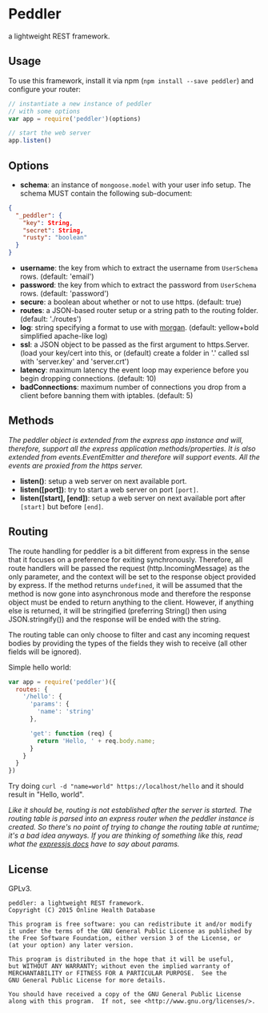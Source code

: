 # Peddler

a lightweight REST framework.

## Usage

To use this framework, install it via npm (`npm install --save peddler`) and configure your router:

```javascript
// instantiate a new instance of peddler
// with some options
var app = require('peddler')(options)

// start the web server
app.listen()
```

## Options

 - **schema**: an instance of `mongoose.model` with your user info setup. The schema MUST contain the following sub-document:
```json
{
  "_peddler": {
    "key": String,
    "secret": String,
    "rusty": "boolean"
  }
}
```
 - **username**: the key from which to extract the username from `UserSchema` rows. (default: 'email')
 - **password**: the key from which to extract the password from `UserSchema` rows. (default: 'password')
 - **secure**: a boolean about whether or not to use https. (default: true)
 - **routes**: a JSON-based router setup or a string path to the routing folder. (default: './routes')
 - **log**: string specifying a format to use with [morgan](https://github.com/expressjs/morgan). (default: yellow+bold simplified apache-like log)
 - **ssl**: a JSON object to be passed as the first argument to https.Server. (load your key/cert into this, or (default) create a folder in '.' called ssl with 'server.key' and 'server.crt')
 - **latency**: maximum latency the event loop may experience before you begin dropping connections. (default: 10)
 - **badConnections**: maximum number of connections you drop from a client before banning them with iptables. (default: 5)

## Methods

*The peddler object is extended from the express app instance and will, therefore, support all the express application methods/properties. It is also extended from events.EventEmitter and therefore will support events. All the events are proxied from the https server.*

 - **listen()**: setup a web server on next available port.
 - **listen([port])**: try to start a web server on port `[port]`.
 - **listen([start], [end])**: setup a web server on next available port after `[start]` but before `[end]`.

## Routing

The route handling for peddler is a bit different from express in the sense that it focuses on a preference for exiting synchronously.
Therefore, all route handlers will be passed the request (http.IncomingMessage) as the only parameter, and the context will be set to
the response object provided by express. If the method returns `undefined`, it will be assumed that the method is now gone into asynchronous
mode and therefore the response object must be ended to return anything to the client. However, if anything else is returned, it will be stringified
(preferring String() then using JSON.stringify()) and the response will be ended with the string.

The routing table can only choose to filter and cast any incoming request bodies by providing the types of the fields they wish to receive (all other
fields will be ignored).

Simple hello world:

```javascript
var app = require('peddler')({
  routes: {
    '/hello': {
      'params': {
        'name': 'string'
      },

      'get': function (req) {
        return 'Hello, ' + req.body.name;
      }
    }
  }
})
```

Try doing `curl -d "name=world" https://localhost/hello` and it should result in "Hello, world".

*Like it should be, routing is not established after the server is started. The routing table is parsed into an express router when the peddler
instance is created. So there's no point of trying to change the routing table at runtime; it's a bad idea anyways. If you are thinking of something
like this, read what the [expressjs docs](http://expressjs.com/4x/api.html) have to say about params.*

## License

GPLv3.

```
peddler: a lightweight REST framework.
Copyright (C) 2015 Online Health Database

This program is free software: you can redistribute it and/or modify
it under the terms of the GNU General Public License as published by
the Free Software Foundation, either version 3 of the License, or
(at your option) any later version.

This program is distributed in the hope that it will be useful,
but WITHOUT ANY WARRANTY; without even the implied warranty of
MERCHANTABILITY or FITNESS FOR A PARTICULAR PURPOSE.  See the
GNU General Public License for more details.

You should have received a copy of the GNU General Public License
along with this program.  If not, see <http://www.gnu.org/licenses/>.
```
